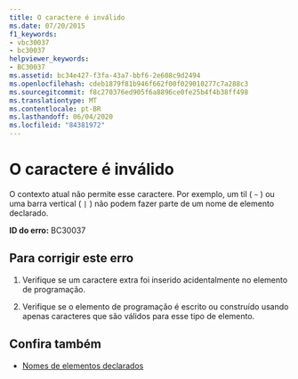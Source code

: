 ```yaml
---
title: O caractere é inválido
ms.date: 07/20/2015
f1_keywords:
- vbc30037
- bc30037
helpviewer_keywords:
- BC30037
ms.assetid: bc34e427-f3fa-43a7-bbf6-2e608c9d2494
ms.openlocfilehash: cdeb1879f81b946f662f00f029010277c7a288c3
ms.sourcegitcommit: f8c270376ed905f6a8896ce0fe25b4f4b38ff498
ms.translationtype: MT
ms.contentlocale: pt-BR
ms.lasthandoff: 06/04/2020
ms.locfileid: "84381972"
---
```

# <a name="character-is-not-valid"></a>O caractere é inválido
O contexto atual não permite esse caractere. Por exemplo, um til ( `~` ) ou uma barra vertical ( `|` ) não podem fazer parte de um nome de elemento declarado.  
  
 **ID do erro:** BC30037  
  
## <a name="to-correct-this-error"></a>Para corrigir este erro  
  
1. Verifique se um caractere extra foi inserido acidentalmente no elemento de programação.  
  
2. Verifique se o elemento de programação é escrito ou construído usando apenas caracteres que são válidos para esse tipo de elemento.  
  
## <a name="see-also"></a>Confira também

- [Nomes de elementos declarados](../programming-guide/language-features/declared-elements/declared-element-names.md)
